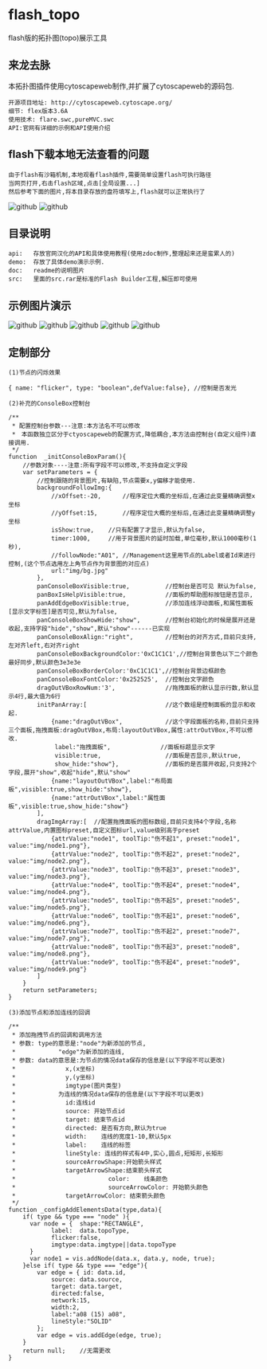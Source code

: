 # flash_topo
flash版的拓扑图(topo)展示工具

## 来龙去脉
本拓扑图插件使用cytoscapeweb制作,并扩展了cytoscapeweb的源码包.

    开源项目地址: http://cytoscapeweb.cytoscape.org/
    细节: flex版本3.6A
    使用技术: flare.swc,pureMVC.swc
    API:官网有详细的示例和API使用介绍
    
## flash下载本地无法查看的问题

    由于flash有沙箱机制,本地观看flash插件,需要简单设置flash可执行路径
    当网页打开,右击flash区域,点击[全局设置...]
    然后参考下面的图片,将本目录存放的盘符填写上,flash就可以正常执行了
    
![github](https://raw.githubusercontent.com/tm-roamer/flash_topo/master/doc/readme1.png "示例图片")
![github](https://raw.githubusercontent.com/tm-roamer/flash_topo/master/doc/readme2.png "示例图片")

## 目录说明

    api:   存放官网汉化的API和具体使用教程(使用zdoc制作,整理起来还是蛮累人的)
    demo:  存放了具体demo演示示例.
    doc:   readme的说明图片
    src:   里面的src.rar是标准的Flash Builder工程,解压即可使用
  
## 示例图片演示
![github](https://raw.githubusercontent.com/tm-roamer/flash_topo/master/doc/ui.jpg "示例图片")
![github](https://raw.githubusercontent.com/tm-roamer/flash_topo/master/doc/project.jpg "示例图片")
![github](https://raw.githubusercontent.com/tm-roamer/flash_topo/master/doc/project2.jpg "示例图片")
![github](https://raw.githubusercontent.com/tm-roamer/flash_topo/master/doc/project4.jpg "示例图片")
![github](https://raw.githubusercontent.com/tm-roamer/flash_topo/master/doc/api.jpg "示例图片")

## 定制部分
   
    (1)节点的闪烁效果
    
    { name: "flicker", type: "boolean",defValue:false},	//控制是否发光
    
    (2)补充的ConsoleBox控制台
    
    /**
	 * 配置控制台参数---注意:本方法名不可以修改
	 *　本函数独立区分于ctyoscapeweb的配置方式,降低耦合,本方法由控制台(自定义组件)直接调用.
	 */
	function  _initConsoleBoxParam(){
		//参数对象----注意:所有字段不可以修改,不支持自定义字段
		var setParameters = {
			//控制跟随的背景图片,有缺陷,节点需要x,y偏移才能使用.
			backgroundFollowImg:{
				//xOffset:-20,		//程序定位大概的坐标后,在通过此变量精确调整x坐标
				//yOffset:15,		//程序定位大概的坐标后,在通过此变量精确调整y坐标
				isShow:true,	//只有配置了才显示,默认为false,
				timer:1000,	 	//用于背景图片的延时加载,单位毫秒,默认1000毫秒(1秒),
				//followNode:"A01",	//Management这里用节点的Label或者Id来进行控制,(这个节点选用左上角节点作为背景图的对应点)
				url:"img/bg.jpg"
			},
			panConsoleBoxVisible:true,			//控制台是否可见 默认为false,
			panBoxIsHelpVisible:true,			//面板的帮助图标按钮是否显示,
			panAddEdgeBoxVisible:true,			//添加连线浮动面板,和属性面板[显示文字标签]是否可见,默认为false,
			panConsoleBoxShowHide:"show",		//控制台初始化的时候是展开还是收起,支持字段"hide","show",默认"show"------已实现			
			panConsoleBoxAlign:"right",			//控制台的对齐方式,目前只支持,左对齐left,右对齐right
			panConsoleBoxBackgroundColor:'0xC1C1C1',//控制台背景色以下二个颜色最好同步,默认颜色3e3e3e
			panConsoleBoxBorderColor:'0xC1C1C1',//控制台背景边框颜色
			panConsoleBoxFontColor:'0x252525',	//控制台文字颜色
			dragOutVBoxRowNum:'3',				//拖拽面板的默认显示行数,默认显示4行,最大值为6行
			initPanArray:[						//这个数组是控制面板的显示和收起.
				{name:"dragOutVBox",			//这个字段面板的名称,目前只支持三个面板,拖拽面板:dragOutVBox,布局:layoutOutVBox,属性:attrOutVBox,不可以修改.
				 label:"拖拽面板",				//面板标题显示文字
				 visible:true,					//面板是否显示,默认true,
				 show_hide:"show"},				//面板的是否展开收起,只支持2个字段,展开"show",收起"hide",默认"show"
				{name:"layoutOutVBox",label:"布局面板",visible:true,show_hide:"show"},
				{name:"attrOutVBox",label:"属性面板",visible:true,show_hide:"show"}
			],
			dragImgArray:[	//配置拖拽面板的图标数组,目前只支持4个字段,名称attrValue,内置图标preset,自定义图标url,value级别高于preset
				{attrValue:"node1", toolTip:"伤不起1",	preset:"node1", value:"img/node1.png"},
				{attrValue:"node2", toolTip:"伤不起2",	preset:"node2", value:"img/node2.png"},
				{attrValue:"node3", toolTip:"伤不起3",	preset:"node3", value:"img/node3.png"},
				{attrValue:"node4", toolTip:"伤不起4",	preset:"node4", value:"img/node4.png"},
				{attrValue:"node5", toolTip:"伤不起5",	preset:"node5", value:"img/node5.png"},
				{attrValue:"node6", toolTip:"伤不起1",	preset:"node6", value:"img/node6.png"},
				{attrValue:"node7", toolTip:"伤不起2",	preset:"node7", value:"img/node7.png"},
				{attrValue:"node8", toolTip:"伤不起3",	preset:"node8", value:"img/node8.png"},
				{attrValue:"node9", toolTip:"伤不起4",	preset:"node9", value:"img/node9.png"}
			]
		}
		return setParameters;
	}
			
	(3)添加节点和添加连线的回调
    
    /**
	 * 添加拖拽节点的回调和调用方法
	 * 参数: type的意思是:"node"为新添加的节点,
	 *		      "edge"为新添加的连线,
	 * 参数: data的意思是:为节点的情况data保存的信息是(以下字段不可以更改)
	 *				x,(x坐标)
	 *				y,(y坐标)
	 *				imgtype(图片类型)
	 * 		      为连线的情况data保存的信息是(以下字段不可以更改)
	 *				id:连线id
	 *				source: 开始节点id
	 *				target: 结束节点id
	 *				directed: 是否有方向,默认为true
	 *				width:	  连线的宽度1-10,默认5px
	 *				label: 	  连线的标签
	 *				lineStyle: 连线的样式有4中,实心,圆点,短矩形,长矩形
	 *				sourceArrowShape:开始箭头样式
	 *				targetArrowShape:结束箭头样式
	 *                  		color: 	  线条颜色
	 *                  		sourceArrowColor: 开始箭头颜色
	 *				targetArrowColor: 结束箭头颜色
	 */
	function _configAddElementsData(type,data){
		if( type && type === "node" ){
		  var node = {  shape:"RECTANGLE",	
				label: 	data.topoType,
				flicker:false,			
				imgtype:data.imgtype||data.topoType
		  }
		  var node1 = vis.addNode(data.x, data.y, node, true);
		}else if( type && type === "edge"){
			var edge = { id: data.id,
				source: data.source,
				target: data.target,
				directed:false,
				network:15,
				width:2,
				label:"a08 (15) a08", 
				lineStyle:"SOLID"
			};
			var edge = vis.addEdge(edge, true);
		}
		return null;	//无需更改
	}

